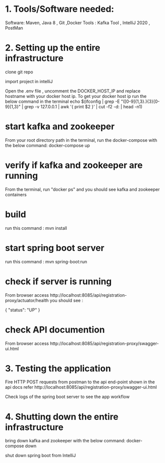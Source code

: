 # 1. Tools/Software needed:
  Software: Maven, Java 8 , Git ,Docker
  Tools : Kafka Tool , IntelliJ 2020 , PostMan
  
# 2. Setting up the entire infrastructure
  clone git repo 
  
  import project in intelliJ
  
  Open the .env file , uncomment the DOCKER_HOST_IP and replace hostname with
  your docker host ip. To get your docker host ip run the below command in the terminal
   echo $(ifconfig | grep -E "([0-9]{1,3}\.){3}[0-9]{1,3}" | grep -v 127.0.0.1 | awk '{ print $2 }' | cut -f2 -d: | head -n1)
   
  # start kafka and zookeeper
  From your root directory path in the terminal, run the docker-compose with the below command:
    docker-compose up
  
  # verify if kafka and zookeeper are running
  From the terminal, run "docker ps" and you should see kafka and zookeeper containers
  
  # build
  run this command :   mvn install
  
  # start spring boot server
  run this command :   mvn spring-boot:run 
  
  # check if server is running
  From browser access http://localhost:8085/api/registration-proxy/actuator/health
   you should see :
 
  {
   "status": "UP"
  }
 
  # check API documention
   From browser access http://localhost:8085/api/registration-proxy/swagger-ui.html
   
# 3. Testing the application
  Fire HTTP POST requests from postman to the api end-point shown in the api docs
  refer http://localhost:8085/api/registration-proxy/swagger-ui.html
  
  Check logs of the spring boot server to see the app workflow
   
# 4. Shutting down the entire infrastructure
   bring down kafka and zookeeper with the below command:
     docker-compose down
   
   shut down spring boot from IntelliJ
   
      
   
   



   



 